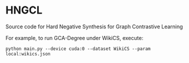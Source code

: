 # HNGCL

Source code for Hard Negative Synthesis for Graph Contrastive Learning

For example, to run GCA-Degree under WikiCS, execute:

    python main.py --device cuda:0 --dataset WikiCS --param local:wikics.json
